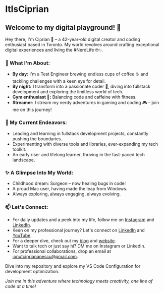 # ItIsCiprian
## Welcome to my digital playground! 🚀

Hey there, I'm Ciprian 👋 – a 42-year-old digital creator and coding enthusiast based in Toronto. My world revolves around crafting exceptional digital experiences and living the #NerdLife 🤓✨.

### 🌟 What I'm About:
- **By day:** I'm a Test Engineer brewing endless cups of coffee ☕ and tackling challenges with a keen eye for detail.
- **By night:** I transform into a passionate coder 🌙, diving into fullstack development and exploring the limitless world of tech.
- **Gym enthusiast 💪:** Balancing code and caffeine with fitness.
- **Streamer:** I stream my nerdy adventures in gaming and coding 🎮 – join me on this journey!

### 🔭 My Current Endeavors:
- Leading and learning in fullstack development projects, constantly pushing the boundaries.
- Experimenting with diverse tools and libraries, ever-expanding my tech toolkit.
- An early riser and lifelong learner, thriving in the fast-paced tech landscape.

### ✨ A Glimpse Into My World:
- Childhood dream: Surgeon – now healing bugs in code!
- A proud Mac user, having made the leap from Windows.
- Always exploring, always engaging, always evolving.

### 📫 Let's Connect:
- For daily updates and a peek into my life, follow me on [Instagram](https://www.instagram.com/ItisCiprian) and [LinkedIn](https://www.linkedin.com/in/ionutcipriananescu/).
- Keen on my professional journey? Let's connect on [LinkedIn](https://www.linkedin.com/in/ionutcipriananescu/) and [YouTube](https://www.youtube.com/@ItIsCiprian).
- For a deeper dive, check out my [blog](#) and [website](#).
- Want to talk tech or just say hi? DM me on Instagram or LinkedIn.
- For professional collaborations, drop an email at [ionutcipriananescu@gmail.com](mailto:ionutcipriananescu@gmail.com).

Dive into my repository and explore my VS Code Configuration for development optimization.

*Join me in this adventure where technology meets creativity, one line of code at a time!*
